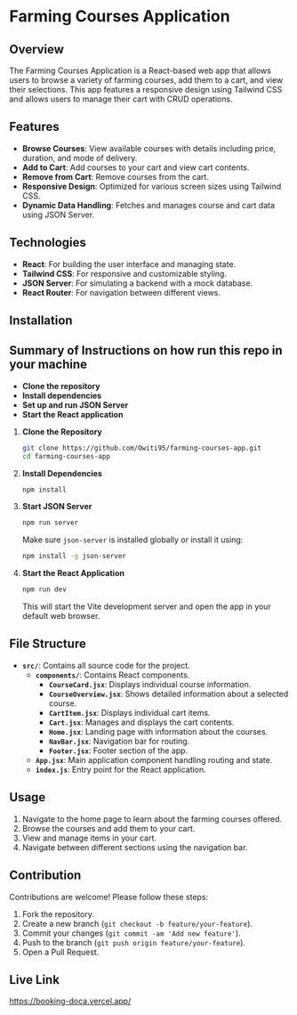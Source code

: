 # Farming Courses Application

## Overview

The Farming Courses Application is a React-based web app that allows users to browse a variety of farming courses, add them to a cart, and view their selections. This app features a responsive design using Tailwind CSS and allows users to manage their cart with CRUD operations.

## Features

- **Browse Courses**: View available courses with details including price, duration, and mode of delivery.
- **Add to Cart**: Add courses to your cart and view cart contents.
- **Remove from Cart**: Remove courses from the cart.
- **Responsive Design**: Optimized for various screen sizes using Tailwind CSS.
- **Dynamic Data Handling**: Fetches and manages course and cart data using JSON Server.

## Technologies

- **React**: For building the user interface and managing state.
- **Tailwind CSS**: For responsive and customizable styling.
- **JSON Server**: For simulating a backend with a mock database.
- **React Router**: For navigation between different views.

## Installation

## Summary of Instructions on how run this repo in your machine

- **Clone the repository**
- **Install dependencies**
- **Set up and run JSON Server**
- **Start the React application**

1. **Clone the Repository**

    ```bash
    git clone https://github.com/Owiti95/farming-courses-app.git
    cd farming-courses-app
    ```

2. **Install Dependencies**

    ```bash
    npm install
    ```

3. **Start JSON Server**

    ```bash
    npm run server
    ```

    Make sure `json-server` is installed globally or install it using:

    ```bash
    npm install -g json-server
    ```

4. **Start the React Application**

    ```bash
    npm run dev
    ```

    This will start the Vite development server and open the app in your default web browser.

## File Structure

- **`src/`**: Contains all source code for the project.
  - **`components/`**: Contains React components.
    - **`CourseCard.jsx`**: Displays individual course information.
    - **`CourseOverview.jsx`**: Shows detailed information about a selected course.
    - **`CartItem.jsx`**: Displays individual cart items.
    - **`Cart.jsx`**: Manages and displays the cart contents.
    - **`Home.jsx`**: Landing page with information about the courses.
    - **`NavBar.jsx`**: Navigation bar for routing.
    - **`Footer.jsx`**: Footer section of the app.
  - **`App.jsx`**: Main application component handling routing and state.
  - **`index.js`**: Entry point for the React application.

## Usage

1. Navigate to the home page to learn about the farming courses offered.
2. Browse the courses and add them to your cart.
3. View and manage items in your cart.
4. Navigate between different sections using the navigation bar.

## Contribution

Contributions are welcome! Please follow these steps:

1. Fork the repository.
2. Create a new branch (`git checkout -b feature/your-feature`).
3. Commit your changes (`git commit -am 'Add new feature'`).
4. Push to the branch (`git push origin feature/your-feature`).
5. Open a Pull Request.

## Live Link

https://booking-doca.vercel.app/